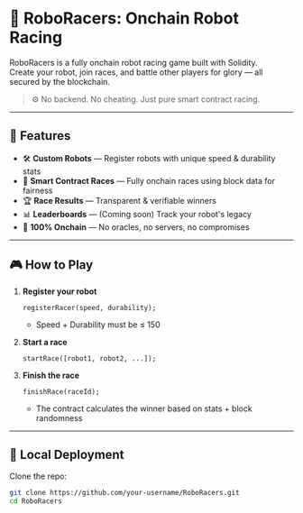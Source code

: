 # 🤖 RoboRacers: Onchain Robot Racing    
     
RoboRacers is a fully onchain robot racing game built with Solidity.       
Create your robot, join races, and battle other players for glory — all secured by the blockchain.  
     
> ⚙️ No backend. No cheating. Just pure smart contract racing.   
    
---  
    
## 🚀 Features  

- 🛠️ **Custom Robots** — Register robots with unique speed & durability stats     
- 🏁 **Smart Contract Races** — Fully onchain races using block data for fairness  
- 🏆 **Race Results** — Transparent & verifiable winners  
- 📊 **Leaderboards** — (Coming soon) Track your robot's legacy   
- 🔐 **100% Onchain** — No oracles, no servers, no compromises  

---

## 🎮 How to Play

1. **Register your robot**
    ```solidity
    registerRacer(speed, durability);
    ```
    - Speed + Durability must be ≤ 150

2. **Start a race**
    ```solidity
    startRace([robot1, robot2, ...]);
    ```

3. **Finish the race**
    ```solidity
    finishRace(raceId);
    ```
    - The contract calculates the winner based on stats + block randomness

---

## 🧪 Local Deployment

Clone the repo:

```bash
git clone https://github.com/your-username/RoboRacers.git
cd RoboRacers

